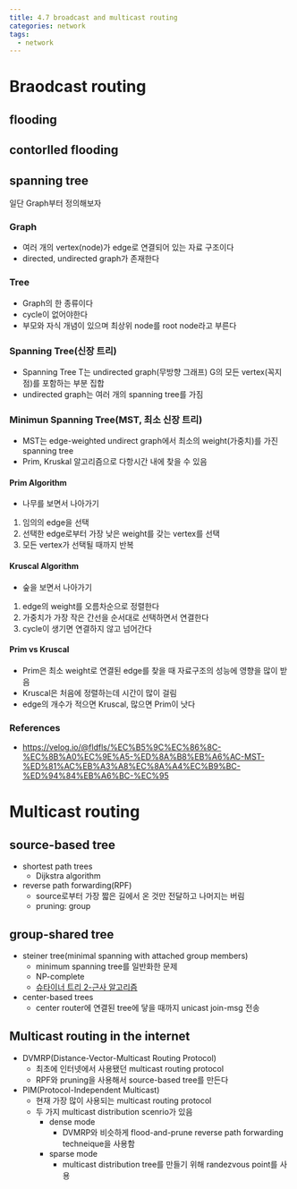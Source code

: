 ```yaml
---
title: 4.7 broadcast and multicast routing
categories: network
tags:
  - network
---
```


# Braodcast routing
## flooding

## contorlled flooding

## spanning tree

일단 Graph부터 정의해보자

### Graph
- 여러 개의 vertex(node)가 edge로 연결되어 있는 자료 구조이다
- directed, undirected graph가 존재한다

### Tree
- Graph의 한 종류이다
- cycle이 없어야한다
- 부모와 자식 개념이 있으며 최상위 node를 root node라고 부른다

### Spanning Tree(신장 트리)
- Spanning Tree T는 undirected graph(무방향 그래프) G의 모든 vertex(꼭지점)를 포함하는 부분 집합
- undirected graph는 여러 개의 spanning tree를 가짐

### Minimun Spanning Tree(MST, 최소 신장 트리)
- MST는 edge-weighted undirect graph에서 최소의 weight(가중치)를 가진 spanning tree
- Prim, Kruskal 알고리즘으로 다항시간 내에 찾을 수 있음

#### Prim Algorithm
- 나무를 보면서 나아가기

1. 임의의 edge을 선택
2. 선택한 edge로부터 가장 낮은 weight를 갖는 vertex를 선택
3. 모든 vertex가 선택될 때까지 반복

#### Kruscal Algorithm
- 숲을 보면서 나아가기

1. edge의 weight를 오름차순으로 정렬한다
2. 가중치가 가장 작은 간선을 순서대로 선택하면서 연결한다
3. cycle이 생기면 연결하지 않고 넘어간다

#### Prim vs Kruscal
- Prim은 최소 weight로 연결된 edge를 찾을 때 자료구조의 성능에 영향을 많이 받음
- Kruscal은 처음에 정렬하는데 시간이 많이 걸림
- edge의 개수가 적으면 Kruscal, 많으면 Prim이 낫다

### References
- https://velog.io/@fldfls/%EC%B5%9C%EC%86%8C-%EC%8B%A0%EC%9E%A5-%ED%8A%B8%EB%A6%AC-MST-%ED%81%AC%EB%A3%A8%EC%8A%A4%EC%B9%BC-%ED%94%84%EB%A6%BC-%EC%95

# Multicast routing
## source-based tree
- shortest path trees
  - Dijkstra algorithm
- reverse path forwarding(RPF)
  - source로부터 가장 짧은 길에서 온 것만 전달하고 나머지는 버림
  - pruning: group
## group-shared tree
- steiner tree(minimal spanning with attached group members)
  - minimum spanning tree를 일반화한 문제
  - NP-complete
  - [슈타이너 트리 2-근사 알고리즘](https://gazelle-and-cs.tistory.com/65)
- center-based trees
  - center router에 연결된 tree에 닿을 때까지 unicast join-msg 전송

## Multicast routing in the internet
- DVMRP(Distance-Vector-Multicast Routing Protocol)
  - 최초에 인터넷에서 사용됐던 multicast routing protocol
  - RPF와 pruning을 사용해서 source-based tree를 만든다
- PIM(Protocol-Independent Multicast)
  - 현재 가장 많이 사용되는 multicast routing protocol
  - 두 가지 multicast distribution scenrio가 있음
    - dense mode
      - DVMRP와 비슷하게 flood-and-prune reverse path forwarding techneique을 사용함 
    - sparse mode
      - multicast distribution tree를 만들기 위해 randezvous point를 사용

